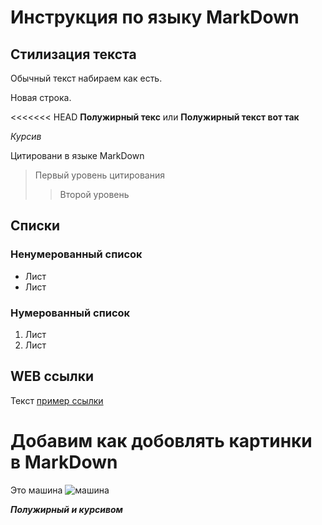 # Инструкция по языку MarkDown 

## Стилизация текста
Обычный текст набираем как есть.

Новая строка.

<<<<<<< HEAD
**Полужирный текс** или __Полужирный текст вот так__


*Курсив*

Цитировани в языке MarkDown
>Первый уровень цитирования
>>Второй уровень

## Списки
### Ненумерованный список
* Лист
* Лист

### Нумерованный список
1. Лист
2. Лист

## WEB ссылки
Текст [пример ссылки](http.example.com "Всплывающая подсказка")

# Добавим как добовлять картинки в MarkDown
Это машина
![машина](DAF.jpg)

***Полужирный и курсивом***
